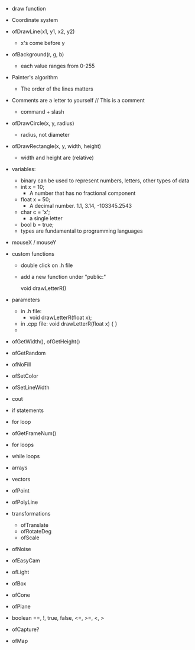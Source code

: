 - draw function
- Coordinate system
- ofDrawLine(x1, y1, x2, y2)
  - x's come before y
- ofBackground(r, g, b)
  - each value ranges from 0-255
- Painter's algorithm
  - The order of the lines matters
- Comments are a letter to yourself
  // This is a comment
  - command + slash
- ofDrawCircle(x, y, radius)
  - radius, not diameter
- ofDrawRectangle(x, y, width, height)
  - width and height are (relative)
- variables:
  - binary can be used to represent numbers, letters, other types of data
  - int x = 10;
    - A number that has no fractional component
  - float x = 50;
    - A decimal number. 1.1, 3.14, -103345.2543
  - char c = 'x';
    - a single letter
  - bool b = true;
  - types are fundamental to programming languages
- mouseX / mouseY
- custom functions
  - double click on .h file
  - add a new function under "public:"

      void drawLetterR()

- parameters
  - in .h file:
    - void drawLetterR(float x);
  - in .cpp file:
    void drawLetterR(float x) {
    }
  - 

- ofGetWidth(), ofGetHeight()
- ofGetRandom
- ofNoFill
- ofSetColor
- ofSetLineWidth
- cout
- if statements
- for loop
- ofGetFrameNum()
- for loops
- while loops
- arrays
- vectors
- ofPoint
- ofPolyLine
- transformations
  - ofTranslate
  - ofRotateDeg
  - ofScale
- ofNoise
- ofEasyCam
- ofLight
- ofBox
- ofCone
- ofPlane
- boolean
  ==, !, true, false, <=, >=, <, >

- ofCapture?
- ofMap